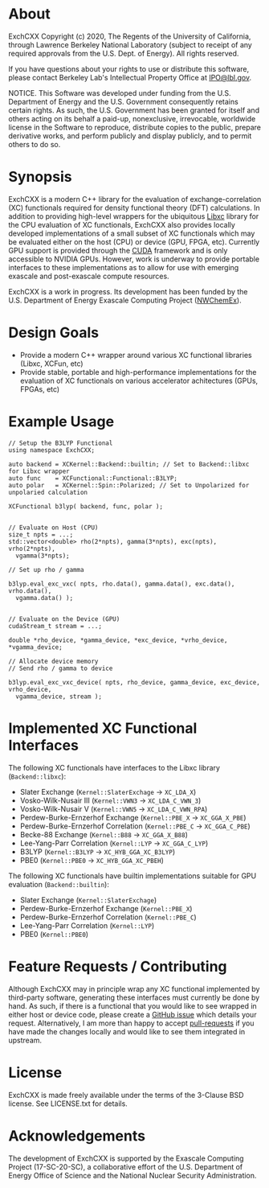 # About

ExchCXX Copyright (c) 2020, The Regents of the University of California,
through Lawrence Berkeley National Laboratory (subject to receipt of
any required approvals from the U.S. Dept. of Energy). All rights reserved.

If you have questions about your rights to use or distribute this software,
please contact Berkeley Lab's Intellectual Property Office at
IPO@lbl.gov.

NOTICE.  This Software was developed under funding from the U.S. Department
of Energy and the U.S. Government consequently retains certain rights.  As
such, the U.S. Government has been granted for itself and others acting on
its behalf a paid-up, nonexclusive, irrevocable, worldwide license in the
Software to reproduce, distribute copies to the public, prepare derivative 
works, and perform publicly and display publicly, and to permit others to do so.

# Synopsis

ExchCXX is a modern C++ library for the evaluation of exchange-correlation (XC)
functionals required for density functional theory (DFT) calculations. In
addition to providing high-level wrappers for the ubiquitous
[Libxc](https://www.tddft.org/programs/libxc) library for the CPU evaluation of
XC functionals, ExchCXX also provides locally developed implementations of a
small subset of XC functionals which may be evaluated either on the host (CPU)
or device (GPU, FPGA, etc). Currently GPU support is provided through the
[CUDA](https://docs.nvidia.com/cuda/cuda-c-programming-guide/index.html)
framework and is only accessible to NVIDIA GPUs. However, work is underway to
provide portable interfaces to these implementations as to allow for use with
emerging exascale and post-exascale compute resources. 


ExchCXX is a work in progress. Its development has been funded by the U.S.
Department of Energy Exascale Computing Project 
([NWChemEx](https://github.com/NWChemEx-Project)).

# Design Goals

* Provide a modern C++ wrapper around various XC functional libraries (Libxc, XCFun, etc)
* Provide stable, portable and high-performance implementations for the evaluation of XC functionals on various accelerator achitectures (GPUs, FPGAs, etc)


# Example Usage

```
// Setup the B3LYP Functional
using namespace ExchCXX;

auto backend = XCKernel::Backend::builtin; // Set to Backend::libxc for Libxc wrapper
auto func    = XCFunctional::Functional::B3LYP;
auto polar   = XCKernel::Spin::Polarized; // Set to Unpolarized for unpolaried calculation

XCFunctional b3lyp( backend, func, polar );


// Evaluate on Host (CPU)
size_t npts = ...;
std::vector<double> rho(2*npts), gamma(3*npts), exc(npts), vrho(2*npts), 
  vgamma(3*npts);

// Set up rho / gamma

b3lyp.eval_exc_vxc( npts, rho.data(), gamma.data(), exc.data(), vrho.data(),
  vgamma.data() );


// Evaluate on the Device (GPU)
cudaStream_t stream = ...;

double *rho_device, *gamma_device, *exc_device, *vrho_device, *vgamma_device;

// Allocate device memory
// Send rho / gamma to device

b3lyp.eval_exc_vxc_device( npts, rho_device, gamma_device, exc_device, vrho_device,
  vgamma_device, stream );

```


# Implemented XC Functional Interfaces

The following XC functionals have interfaces to the Libxc library (`Backend::libxc`):
* Slater Exchange (`Kernel::SlaterExchage` -> `XC_LDA_X`)
* Vosko-Wilk-Nusair III (`Kernel::VWN3` -> `XC_LDA_C_VWN_3`)
* Vosko-Wilk-Nusair V   (`Kernel::VWN5` -> `XC_LDA_C_VWN_RPA`)
* Perdew-Burke-Ernzerhof Exchange    (`Kernel::PBE_X` -> `XC_GGA_X_PBE`)
* Perdew-Burke-Ernzerhof Correlation (`Kernel::PBE_C` -> `XC_GGA_C_PBE`)
* Becke-88 Exchange (`Kernel::B88` -> `XC_GGA_X_B88`)
* Lee-Yang-Parr Correlation (`Kernel::LYP` -> `XC_GGA_C_LYP`)
* B3LYP (`Kernel::B3LYP` -> `XC_HYB_GGA_XC_B3LYP`)
* PBE0 (`Kernel::PBE0` -> `XC_HYB_GGA_XC_PBEH`)

The following XC functionals have builtin implementations suitable for GPU
evaluation (`Backend::builtin`):
* Slater Exchange (`Kernel::SlaterExchage`)
* Perdew-Burke-Ernzerhof Exchange    (`Kernel::PBE_X`)
* Perdew-Burke-Ernzerhof Correlation (`Kernel::PBE_C`)
* Lee-Yang-Parr Correlation (`Kernel::LYP`)
* PBE0 (`Kernel::PBE0`)


# Feature Requests / Contributing

Although ExchCXX may in principle wrap any XC functional implemented by third-party software,
generating these interfaces must currently be done by hand. As such, if there is a functional
that you would like to see wrapped in either host or device code, please create a [GitHub issue](https://github.com/wavefunction91/ExchCXX/issues)
which details your request. Alternatively, I am more than happy to accept [pull-requests](https://github.com/wavefunction91/ExchCXX/pulls) if
you have made the changes locally and would like to see them integrated in upstream.


# License

ExchCXX is made freely available under the terms of the 3-Clause BSD license. See
LICENSE.txt for details.

# Acknowledgements

The development of ExchCXX is supported by the Exascale Computing Project
(17-SC-20-SC), a collaborative effort of the U.S. Department of Energy Office
of Science and the National Nuclear Security Administration.
